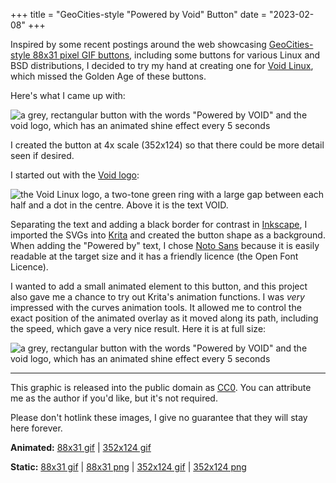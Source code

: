 +++
title = "GeoCities-style \"Powered by Void\" Button"
date = "2023-02-08"
+++

Inspired by some recent postings around the web showcasing [GeoCities-style 88x31 pixel GIF buttons](https://cyber.dabamos.de/88x31/),
including some buttons for various Linux and BSD distributions,
I decided to try my hand at creating one for [Void Linux](https://voidlinux.org), which missed the Golden Age of these buttons.

<!-- more -->

Here's what I came up with:

![a grey, rectangular button with the words "Powered by VOID" and the void logo, which has an animated shine effect every 5 seconds](/blog/void-button/void-button-anim.gif)

I created the button at 4x scale (352x124) so that there could be more detail seen if desired.

I started out with the [Void logo](https://repo-default.voidlinux.org/logos/):

![the Void Linux logo, a two-tone green ring with a large gap between each half and a dot in the centre. Above it is the text VOID.](https://repo-default.voidlinux.org/logos/void.svg)

Separating the text and adding a black border for contrast in [Inkscape](https://inkscape.org/),
I imported the SVGs into [Krita](https://krita.org/) and created the button shape as a background.
When adding the "Powered by" text, I chose [Noto Sans](https://fonts.google.com/noto/specimen/Noto+Sans)
because it is easily readable at the target size and it has a friendly licence (the Open Font Licence).

I wanted to add a small animated element to this button, and this project also gave me a chance to try out Krita's animation functions.
I was *very* impressed with the curves animation tools.
It allowed me to control the exact position of the animated overlay as it moved along its path, including the speed, which gave a very nice result.
Here it is at full size:

![a grey, rectangular button with the words "Powered by VOID" and the void logo, which has an animated shine effect every 5 seconds](/blog/void-button/void-button-4x-anim.gif)

---

This graphic is released into the public domain as [CC0](https://creativecommons.org/share-your-work/public-domain/cc0).
You can attribute me as the author if you'd like, but it's not required.

Please don't hotlink these images, I give no guarantee that they will stay here forever.

**Animated:** [88x31 gif](/blog/void-button/void-button-anim.gif) | [352x124 gif](/blog/void-button/void-button-4x-anim.gif)

**Static:** [88x31 gif](/blog/void-button/void-button.gif) | [88x31 png](/blog/void-button/void-button.png) | [352x124 gif](/blog/void-button/void-button-4x.gif) | [352x124 png](/blog/void-button/void-button-4x.png)

